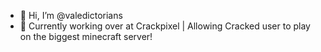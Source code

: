 - 👋 Hi, I’m @valedictorians
- 👀 Currently working over at Crackpixel | Allowing Cracked user to play on the biggest minecraft server!
